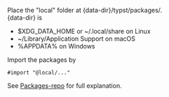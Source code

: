 Place the "local" folder at {data-dir}/typst/packages/.\
{data-dir} is 
- $XDG_DATA_HOME or ~/.local/share on Linux
- ~/Library/Application Support on macOS
- %APPDATA% on Windows

Import the packages by 
```typst
#import "@local/..."
```

See [Packages-repo](https://github.com/typst/packages) for full explanation.
